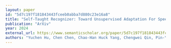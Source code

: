```yaml
---
layout: paper
id: "5d7c197f181843443fceeb0abba7d880c23e16a8"
title: "Self-Taught Recognizer: Toward Unsupervised Adaptation For Speech Foundation Models"
publication: "ArXiv"
year: 2024
external_url: https://www.semanticscholar.org/paper/5d7c197f181843443fceeb0abba7d880c23e16a8
authors: "Yuchen Hu, Chen Chen, Chao-Han Huck Yang, Chengwei Qin, Pin-Yu Chen, Chng Eng Siong, Chao Zhang"
---
```

